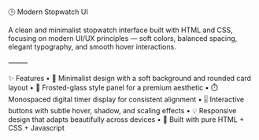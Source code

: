 🕒 Modern Stopwatch UI

A clean and minimalist stopwatch interface built with HTML and CSS, focusing on modern UI/UX principles — soft colors, balanced spacing, elegant typography, and smooth hover interactions.

⸻

✨ Features
	•	🎨 Minimalist design with a soft background and rounded card layout
	•	🧊 Frosted-glass style panel for a premium aesthetic
	•	⏱️ Monospaced digital timer display for consistent alignment
	•	🎚️ Interactive buttons with subtle hover, shadow, and scaling effects
	•	💡 Responsive design that adapts beautifully across devices
	•	🧭 Built with pure HTML + CSS + Javascript
